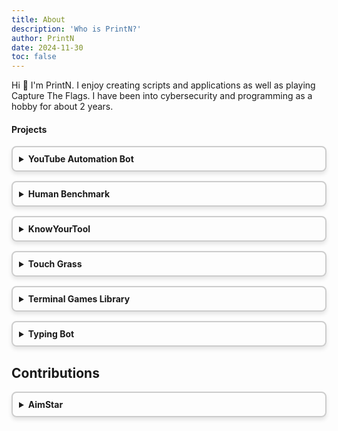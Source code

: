 ```yaml
---
title: About
description: 'Who is PrintN?'
author: PrintN
date: 2024-11-30
toc: false
---
```


Hi 👋 I'm PrintN. I enjoy creating scripts and applications as well as playing Capture The Flags. I have been into cybersecurity and programming as a hobby for about 2 years.

<style>
    details {
        border: 2px solid #ccc;
        border-radius: 8px;
        padding: 10px;
        margin-bottom: 15px;
        box-shadow: 0 4px 6px rgba(0, 0, 0, 0.1);
        transition: transform 0.2s, box-shadow 0.2s;
    }

    summary {
        font-weight: bold;
        cursor: pointer;
    }

.technologies {
    margin-top: 20px;
}

.tech-header {
    display: flex;
    justify-content: space-between;
    align-items: center;
    width: 100%;
    margin-bottom: 10px;
}

.tech-header h6 {
    margin: 0;
    font-weight: normal;
    width: 50%;
    text-align: center;
}

.tech-header h6:first-child, .tech-header h6:last-child {
    text-align: center;
}

.tech-content {
    margin-top: 10px;
    display: flex;
}

.tech-icons {
    gap: 15px;
    width: 50%;
    text-align: center;
}

.tech-icons img {
    width: 35px;
    height: 35px;
    object-fit: contain;
}

.project-links {
    gap: 15px;
    width: 50%;
    text-align: center;
}
</style>

#### Projects
<details>
    <summary>YouTube Automation Bot</summary>
    <p>I built this YouTube automation bot as a fun side project using Python and GitHub Actions to run daily. I wanted to learn more about video creation with Python and was inspired by the many automated channels on YouTube.</p>
    <div class="technologies">
        <div class="tech-header">
            <h6>Technologies Used:</h6>
            <h6>Links:</h6>
        </div>
        <div class="tech-content">
            <div class="tech-icons">
                <img src="https://cdn.jsdelivr.net/gh/devicons/devicon/icons/python/python-original.svg" alt="Python" title="Python">
                <img src="https://cdn.jsdelivr.net/gh/devicons/devicon@latest/icons/githubactions/githubactions-original.svg" alt="GitHub Actions" title="GitHub Actions">
            </div>
            <div class="project-links">
                <a href="https://github.com/PrintN/Youtube-Automation-Bot" target="_blank">GitHub</a>
                <a href="https://www.youtube.com/@ReIaxingSleepMusic" target="_blank">YouTube</a>
            </div>
        </div>
    </div>
</details>

<details>
    <summary>Human Benchmark</summary>
    <p>An app to test your abilities. Built to learn more about mobile development with Flutter. The app offers various tests, including memory, reaction time, pattern recognition, aim training, and typing tests, each designed to measure different aspects of your mental capabilities.</p>
    <div class="technologies">
        <div class="tech-header">
            <h6>Technologies Used:</h6>
            <h6>Links:</h6>
        </div>
        <div class="tech-content">
            <div class="tech-icons">
                <img src="https://cdn.jsdelivr.net/gh/devicons/devicon/icons/flutter/flutter-original.svg" alt="Flutter" title="Flutter">
                <img src="https://cdn.jsdelivr.net/gh/devicons/devicon/icons/dart/dart-original.svg" alt="Dart" title="Dart">
                <img src="https://cdn.jsdelivr.net/gh/devicons/devicon/icons/androidstudio/androidstudio-original-wordmark.svg" alt="Android Studio" title="Android Studio">
            </div>
            <div class="project-links">
                <a href="https://github.com/PrintN/Human-Benchmark" target="_blank">GitHub</a>
                <a href="https://f-droid.org/packages/io.github.printn.humanbenchmark/" target="_blank">F-Droid</a>
            </div>
        </div>
    </div>
</details>

<details>
    <summary>KnowYourTool</summary>
    <p>KnowYourTool was my first major project—a free online platform designed to be a comprehensive library of useful web tools. I started by creating a Flask website hosted on Google Cloud, where I built my own tools from scratch. As I explored the landscape, I noticed many similar sites already existed, so I decided to take a different approach and innovate. Inspired by ProductHunt, I transformed KnowYourTool into a well-organized directory where users could search for tools like 'Video Downloader' and discover the best options available, complete with descriptions, user comments, and ratings.</p>
    <div class="technologies">
        <div class="tech-header">
            <h6>Technologies Used:</h6>
            <h6>Links:</h6>
        </div>
        <div class="tech-content">
            <div class="tech-icons">
                <img src="https://cdn.jsdelivr.net/gh/devicons/devicon/icons/wordpress/wordpress-original.svg" alt="WordPress" title="WordPress">
                <img src="https://cdn.jsdelivr.net/gh/devicons/devicon/icons/php/php-original.svg" alt="PHP" title="PHP">
                <img src="https://cdn.jsdelivr.net/gh/devicons/devicon/icons/css3/css3-original.svg" alt="CSS3" title="CSS3">
                <img src="https://cdn.jsdelivr.net/gh/devicons/devicon/icons/javascript/javascript-original.svg" alt="JavaScript" title="JavaScript">
                <img src="https://vectorwiki.com/images/qXZW6__hostinger.svg" alt="Hostinger" title="Hostinger">
                <img src="https://www.vectorlogo.zone/logos/stripe/stripe-ar21.svg" alt="Stripe" title="Stripe">
                <img src="https://cdn.jsdelivr.net/gh/devicons/devicon/icons/mysql/mysql-original.svg" alt="MySQL" title="MySQL">
            </div>
            <div class="project-links">
                <a href="https://www.producthunt.com/products/knowyourtool" target="_blank">ProductHunt</a>
                <a href="https://knowyourtool.com" target="_blank">Website</a>
            </div>
        </div>
    </div>
</details>

<details>
    <summary>Touch Grass</summary>
    <p>A simple extension to touch some grass without going outside. This was one of my first projects. Made as a joke and to learn how to make extensions.</p>
    <div class="technologies">
        <div class="tech-header">
            <h6>Technologies Used:</h6>
            <h6>Links:</h6>
        </div>
        <div class="tech-content">
            <div class="tech-icons">
                <img src="https://cdn.jsdelivr.net/gh/devicons/devicon/icons/javascript/javascript-original.svg" alt="JavaScript" title="JavaScript">
                <img src="https://cdn.jsdelivr.net/gh/devicons/devicon/icons/html5/html5-original.svg" alt="HTML5" title="HTML5">
                <img src="https://cdn.jsdelivr.net/gh/devicons/devicon/icons/css3/css3-original.svg" alt="CSS3" title="CSS3">
            </div>
            <div class="project-links">
                <a href="https://github.com/PrintN/Touch-Grass" target="_blank">GitHub</a>
            </div>
        </div>
    </div>
</details>

<details>
    <summary>Terminal Games Library</summary>
    <p>A collection of entertaining terminal games developed using Python, perfect for adding some fun to your command line.</p>
    <div class="technologies">
        <div class="tech-header">
            <h6>Technologies Used:</h6>
            <h6>Links:</h6>
        </div>
        <div class="tech-content">
            <div class="tech-icons">
                <img src="https://cdn.jsdelivr.net/gh/devicons/devicon/icons/python/python-original.svg" alt="Python" title="Python">
            </div>
            <div class="project-links">
                <a href="https://github.com/PrintN/Terminal-Animations-Library" target="_blank">GitHub</a>
            </div>
        </div>
    </div>
</details>

<details>
    <summary>Typing Bot</summary>
    <p>A Python-based typing bot designed to automate typing with human-like errors on platforms like Monkeytype and TypeRacer. Built quickly as a fun one-day project, it features auto-installation of Chromedriver.</p>
    <div class="technologies">
        <div class="tech-header">
            <h6>Technologies Used:</h6>
            <h6>Links:</h6>
        </div>
        <div class="tech-content">
            <div class="tech-icons">
                <img src="https://cdn.jsdelivr.net/gh/devicons/devicon/icons/python/python-original.svg" alt="Python" title="Python">
                <img src="https://cdn.jsdelivr.net/gh/devicons/devicon@latest/icons/selenium/selenium-original.svg" alt="Selenium" title="Selenium"/>
            </div>
            <div class="project-links">
                <a href="https://github.com/PrintN/Typing-Bot" target="_blank">GitHub</a>
            </div>
        </div>
    </div>
</details>

<h2>Contributions</h2>
<details>
    <summary>AimStar</summary>
    <p>AimStar is an open-source external cheat for Counter-Strike 2. This was my first contribution to another open-source project. I added a hotkey for the ESP feature, which was simple to implement but very useful, as it allows players to play more naturally.</p>
    <div class="technologies">
        <div class="tech-header">
            <h6>Technologies Used:</h6>
            <h6>Links:</h6>
        </div>
        <div class="tech-content">
            <div class="tech-icons">
                <img src="https://cdn.jsdelivr.net/gh/devicons/devicon@latest/icons/cplusplus/cplusplus-original.svg" alt="C++" title="C++">
                <img src="https://cdn.jsdelivr.net/gh/devicons/devicon@latest/icons/visualstudio/visualstudio-original.svg" alt="Visual Studio" title="Visual Studio">
            </div>
            <div class="project-links">
                <a href="https://github.com/yourusername/aimstar" target="_blank">GitHub</a>
            </div>
        </div>
    </div>
</details>